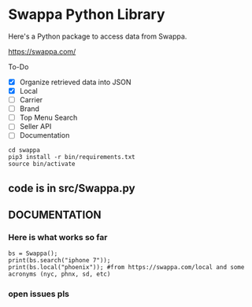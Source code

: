 # Swappa Python Library

Here's a Python package to access data from Swappa.

https://swappa.com/

To-Do
- [X] Organize retrieved data into JSON
- [X] Local
- [ ] Carrier
- [ ] Brand
- [ ] Top Menu Search
- [ ] Seller API
- [ ] Documentation

```
cd swappa
pip3 install -r bin/requirements.txt
source bin/activate
```

## code is in src/Swappa.py

## DOCUMENTATION
### Here is what works so far
```
bs = Swappa();
print(bs.search("iphone 7"));
print(bs.local("phoenix")); #from https://swappa.com/local and some acronyms (nyc, phnx, sd, etc)
```

### open issues pls
